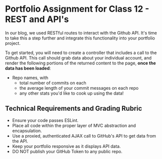 # Portfolio Assignment for Class 12 - REST and API's

In our blog, we used RESTful routes to interact with the Github API.  It's time to take this a step further and integrate this functionality into your portfolio project.

To get started, you will need to create a controller that includes a call to the Github API. This call should grab data about your individual account, and render the following portions of the returned content to the page, **once the data has been loaded**:

- Repo names, with
  - total number of commits on each
  - the average length of your commit messages on each repo
  - any other stats you'd like to cook up using the data!

## Technical Requirements and Grading Rubric
 - Ensure your code passes ESLint.
 - Place all code within the proper layer of MVC abstraction and encapsulation.
 - Use a proxied, authenticated AJAX call to GitHub's API to get data from the API.
 - Keep your portfolio responsive as it displays API data.
 - DO NOT publish your GitHub Token to any public repo.

